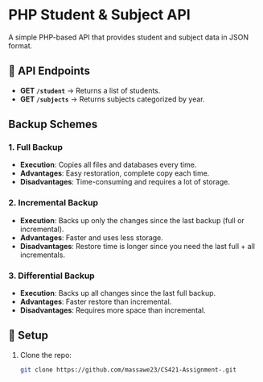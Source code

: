 # PHP Student & Subject API

A simple PHP-based API that provides student and subject data in JSON format.

## 🚀 API Endpoints
- **GET `/student`** → Returns a list of students.
- **GET `/subjects`** → Returns subjects categorized by year.

## Backup Schemes

### 1. Full Backup
- **Execution**: Copies all files and databases every time.
- **Advantages**: Easy restoration, complete copy each time.
- **Disadvantages**: Time-consuming and requires a lot of storage.

### 2. Incremental Backup
- **Execution**: Backs up only the changes since the last backup (full or incremental).
- **Advantages**: Faster and uses less storage.
- **Disadvantages**: Restore time is longer since you need the last full + all incrementals.

### 3. Differential Backup
- **Execution**: Backs up all changes since the last full backup.
- **Advantages**: Faster restore than incremental.
- **Disadvantages**: Requires more space than incremental.
## 🔧 Setup
1. Clone the repo:  
   ```sh
   git clone https://github.com/massawe23/CS421-Assignment-.git
